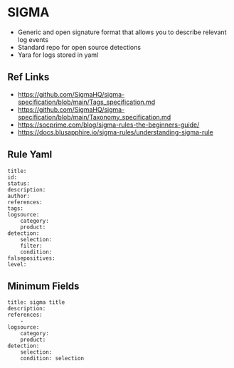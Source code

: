 # SIGMA
- Generic and open signature format that allows you to describe relevant log events
- Standard repo for open source detections
- Yara for logs stored in yaml

## Ref Links
- https://github.com/SigmaHQ/sigma-specification/blob/main/Tags_specification.md
- https://github.com/SigmaHQ/sigma-specification/blob/main/Taxonomy_specification.md
- https://socprime.com/blog/sigma-rules-the-beginners-guide/
- https://docs.blusapphire.io/sigma-rules/understanding-sigma-rule

## Rule Yaml
~~~
title:
id:
status:
description:
author:
references:
tags:
logsource: 
    category:
    product:
detection:
    selection:
    filter:
    condition:
falsepositives:
level:
~~~

## Minimum Fields
~~~
title: sigma title
description:
references:
    - 
logsource:
    category: 
    product: 
detection:
    selection:
    condition: selection
~~~

